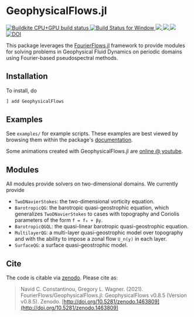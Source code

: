 # GeophysicalFlows.jl

<p align="left">
    <a href="https://buildkite.com/julialang/geophysicalflows-dot-jl">
        <img alt="Buildkite CPU+GPU build status" src="https://img.shields.io/buildkite/4d921fc17b95341ea5477fb62df0e6d9364b61b154e050a123/master?logo=buildkite&label=Buildkite%20CPU%2BGPU">
    </a>
    <a href="https://ci.appveyor.com/project/navidcy/geophysicalflows-jl">
        <img alt="Build Status for Window" src="https://img.shields.io/appveyor/ci/navidcy/geophysicalflows-jl/master?label=Window&logo=appveyor&logoColor=white&style=flat-square">
    </a>
    <a href="https://fourierflows.github.io/GeophysicalFlowsDocumentation/stable/">
        <img src="https://img.shields.io/badge/docs-stable-blue.svg">
    </a>
    <a href="https://fourierflows.github.io/GeophysicalFlowsDocumentation/dev/">
        <img src="https://img.shields.io/badge/docs-dev-blue.svg">
    </a>
    <a href="https://codecov.io/gh/FourierFlows/GeophysicalFlows.jl">
        <img src="https://codecov.io/gh/FourierFlows/GeophysicalFlows.jl/branch/master/graph/badge.svg" />
    </a>
    <a href="https://doi.org/10.5281/zenodo.1463809">
        <img src="https://zenodo.org/badge/DOI/10.5281/zenodo.1463809.svg" alt="DOI">
    </a>

</p>

This package leverages the [FourierFlows.jl] framework to provide modules for solving problems in
Geophysical Fluid Dynamics on periodic domains using Fourier-based pseudospectral methods.

## Installation

To install, do
```julia
] add GeophysicalFlows
```

## Examples

See `examples/` for example scripts. These examples are best viewed by browsing them within the package's [documentation]. 

Some animations created with GeophysicalFlows.jl are [online @ youtube].


## Modules

All modules provide solvers on two-dimensional domains. We currently provide

* `TwoDNavierStokes`: the two-dimensional vorticity equation.
* `BarotropicQG`: the barotropic quasi-geostrophic equation, which generalizes `TwoDNavierStokes` to cases with topography and Coriolis parameters of the form `f = f₀ + βy`.
* `BarotropicQGQL`: the quasi-linear barotropic quasi-geostrophic equation.
* `MultilayerQG`: a multi-layer quasi-geostrophic model over topography and with the ability to impose a zonal flow `U_n(y)` in each layer.
* `SurfaceQG`: a surface quasi-geostrophic model.


## Cite

The code is citable via [zenodo](https://zenodo.org). Please cite as:

> Navid C. Constantinou, Gregory L. Wagner. (2021). FourierFlows/GeophysicalFlows.jl: GeophysicalFlows v0.8.5  (Version v0.8.5). Zenodo.  [http://doi.org/10.5281/zenodo.1463809](http://doi.org/10.5281/zenodo.1463809)


[FourierFlows.jl]: https://github.com/FourierFlows/FourierFlows.jl
[documentation]: https://fourierflows.github.io/GeophysicalFlowsDocumentation/dev/
[online @ youtube]: https://www.youtube.com/channel/UCO_0ugkNUwCsFUMtepwYTqw
